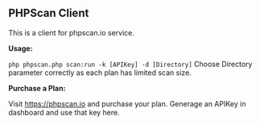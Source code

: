 ## **PHPScan Client**
This is a client for phpscan.io service.


**Usage:**

`php phpscan.php scan:run -k [APIKey] -d [Directory]`
Choose Directory parameter correctly as each plan has limited scan size.


**Purchase a Plan:**

Visit https://phpscan.io and purchase your plan. Generage an APIKey in dashboard and use that key here. 